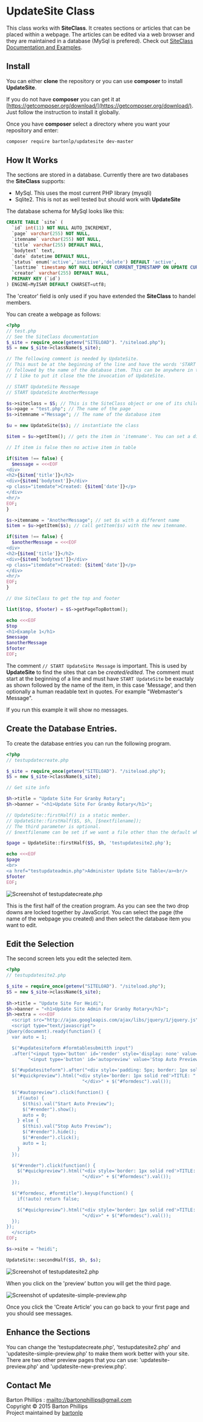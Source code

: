 # UpdateSite Class

This class works with **SiteClass**. It creates sections or articles that can be placed within a webpage. The articles can be edited via a web browser and they are maintained in a database (MySql is prefered). Check out [SiteClass Documentation and Examples](https://bartonlp.github.io/site-class).

## Install

You can either **clone** the repository or you can use **composer** to install **UpdateSite**.

If you do not have **composer** you can get it at [https://getcomposer.org/download/](https://getcomposer.org/download/). Just follow the instruction to install it globally. 

Once you have **composer** select a directory where you want your repository and enter:

```bash
composer require bartonlp/updatesite dev-master
```

## How It Works

The sections are stored in a database. Currently there are two databases the **SiteClass** supports:
* MySql. This uses the most current PHP library (mysqli)
* Sqlite2. This is not as well tested but should work with **UpdateSite**

The database schema for MySql looks like this:

```sql
CREATE TABLE `site` (
  `id` int(11) NOT NULL AUTO_INCREMENT,
  `page` varchar(255) NOT NULL,
  `itemname` varchar(255) NOT NULL,
  `title` varchar(255) DEFAULT NULL,
  `bodytext` text,
  `date` datetime DEFAULT NULL,
  `status` enum('active','inactive','delete') DEFAULT 'active',
  `lasttime` timestamp NOT NULL DEFAULT CURRENT_TIMESTAMP ON UPDATE CURRENT_TIMESTAMP,
  `creator` varchar(255) DEFAULT NULL,
  PRIMARY KEY (`id`)
) ENGINE=MyISAM DEFAULT CHARSET=utf8;
```

The 'creator' field is only used if you have extended the **SiteClass** to handel members.

You can create a webpage as follows:

```php
<?php
// test.php
// See the SiteClass documentation 
$_site = require_once(getenv("SITELOAD"). "/siteload.php");
$S = new $_site->className($_site);

// The following comment is needed by UpdateSite.
// This must be at the beginning of the line and have the words 'START UpdateSite' 
// followed by the name of the database item. This can be anywhere in the file but
// I like to put it close the the invocation of UpdateSite.

// START UpdateSite Message
// START UpdateSite AnotherMessage

$s->siteclass = $S; // This is the SiteClass object or one of its children
$s->page = "test.php"; // The name of the page
$s->itemname ="Message"; // The name of the database item

$u = new UpdateSite($s); // instantiate the class

$item = $u->getItem(); // gets the item in 'itemname'. You can set a different value and then call with $s.

// If item is false then no active item in table

if($item !== false) {
  $message = <<<EOF
<div>
<h2>{$item['title']}</h2>
<div>{$item['bodytext']}</div>
<p class="itemdate">Created: {$item['date']}</p>
</div>
<hr/>
EOF;
}

$s->itemname = "AnotherMessage"; // set $s with a different name
$item = $u->getItem($s); // call getItem($s) with the new itemname.

if($item !== false) {
  $anotherMessage = <<<EOF
<div>
<h2>{$item['title']}</h2>
<div>{$item['bodytext']}</div>
<p class="itemdate">Created: {$item['date']}</p>
</div>
<hr/>
EOF;
}

// Use SiteClass to get the top and footer

list($top, $footer) = $S->getPageTopBottom();

echo <<<EOF
$top
<h1>Example 1</h1>
$message
$anotherMessage
$footer
EOF;
```

The comment `// START UpdateSite Message` is important. This is used by **UpdateSite** to find the sites that can be *created/edited*. The comment must start at the beginning of a line and must have `START UpdateSite` be exactaly as shown followed by the name of the item, in this case 'Message', and then optionally a human readable text in quotes. For example "Webmaster's Message".

If you run this example it will show no messages.

## Create the Database Entries.

To create the database entries you can run the following program.

```php
<?php
// testupdatecreate.php

$_site = require_once(getenv("SITELOAD"). "/siteload.php");
$S = new $_site->className($_site);

// Get site info

$h->title = "Update Site For Granby Rotary";
$h->banner = "<h1>Update Site For Granby Rotary</h1>";

// UpdateSite::firstHalf() is a static member.
// UpdateSite::firstHalf($S, $h, [$nextfilename]);
// The third parameter is optional.
// $nextfilename can be set if we want a file other than the default which is "/updatesite2.php".

$page = UpdateSite::firstHalf($S, $h, 'testupdatesite2.php');

echo <<<EOF
$page
<br>
<a href="testupdateadmin.php">Administer Update Site Table</a><br/>
$footer
EOF;
```

![Screenshot of testupdatecreate.php](https://bartonlp.github.io/updatesite/image1.png)

This is the first half of the creation program. As you can see the two drop downs are locked together by JavaScript. You can select the page (the name of the webpage you created) and then select the database item you want to edit.

## Edit the Selection

The second screen lets you edit the selected item.

```php
<?php
// testupdatesite2.php

$_site = require_once(getenv("SITELOAD"). "/siteload.php");
$S = new $_site->className($_site);
   
$h->title = "Update Site For Heidi";
$h->banner = "<h1>Update Site Admin For Granby Rotary</h1>";
$h->extra = <<<EOF
  <script src="http://ajax.googleapis.com/ajax/libs/jquery/1/jquery.js"></script>
  <script type="text/javascript">
jQuery(document).ready(function() {
  var auto = 1;

  $("#updatesiteform #formtablesubmitth input")
  .after("<input type='button' id='render' style='display: none' value='Quick Preview'/>" +
        "<input type='button' id='autopreview' value='Stop Auto Preview' />");

  $("#updatesiteform").after("<div style='padding: 5px; border: 1px solid black' id='quickpreview'>");
  $("#quickpreview").html("<div style='border: 1px solid red'>TITLE: " + $("#formtitle").val() +
                            "</div>" + $("#formdesc").val());

  $("#autopreview").click(function() {
    if(auto) {
      $(this).val("Start Auto Preview");
      $("#render").show();
      auto = 0;
    } else {
      $(this).val("Stop Auto Preview");
      $("#render").hide();
      $("#render").click();
      auto = 1;
    }
  });

  $("#render").click(function() {
    $("#quickpreview").html("<div style='border: 1px solid red'>TITLE: " + $("#formtitle").val() +
                            "</div>" + $("#formdesc").val());
  });

  $("#formdesc, #formtitle").keyup(function() {
    if(!auto) return false;

    $("#quickpreview").html("<div style='border: 1px solid red'>TITLE: " + $("#formtitle").val() +
                            "</div>" + $("#formdesc").val());
  });
});
  </script>
EOF;

$s->site = "heidi";

UpdateSite::secondHalf($S, $h, $s);
```

![Screenshot of testupdatesite2.php](https://bartonlp.github.io/updatesite/image2.png)

When you click on the 'preview' button you will get the third page.

![Screenshot of updatesite-simple-preview.php](https://bartonlp.github.io/updatesite/image3.png)

Once you click the 'Create Article' you can go back to your first page and you should see messages.

## Enhance the Sections

You can change the 'testupdatecreate.php', 'testupdatesite2.php' and 'updatesite-simple-preview.php' to make them work better with your site. There are two other preview pages that you can use: 'updatesite-preview.php' and 'updatesite-new-preview.php'.

## Contact Me

Barton Phillips : [mailto://bartonphillips@gmail.com]('mailto://bartonphillips@gmail.com')    
Copyright &copy; 2015 Barton Phillips  
Project maintained by [bartonlp](https://github.com/bartonlp)
